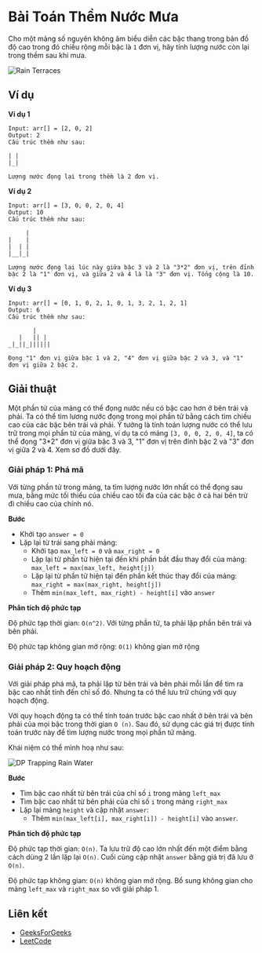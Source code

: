 # Bài Toán Thềm Nước Mưa

Cho một mảng số nguyên không âm biểu diễn các bậc thang trong bản đồ độ cao trong đó chiều rộng mỗi bậc là `1` đơn vị, hãy tính lượng nước còn lại trong thềm sau khi mưa.

![Rain Terraces](https://www.geeksforgeeks.org/wp-content/uploads/watertrap.png)

## Ví dụ

**Ví dụ 1**

```
Input: arr[] = [2, 0, 2]
Output: 2
Cấu trúc thềm như sau:

| |
|_|

Lượng nước đọng lại trong thềm là 2 đơn vị.
```

**Ví dụ 2**

```
Input: arr[] = [3, 0, 0, 2, 0, 4]
Output: 10
Cấu trúc thềm như sau:

     |
|    |
|  | |
|__|_| 

Lượng nước đọng lại lúc này giữa bậc 3 và 2 là "3*2" đơn vị, trên đỉnh bậc 2 là "1" đơn vị, và giữa 2 và 4 là là "3" đơn vị. Tổng cộng là 10.

```

**Ví dụ 3**


```
Input: arr[] = [0, 1, 0, 2, 1, 0, 1, 3, 2, 1, 2, 1]
Output: 6
Cấu trúc thềm như sau:

       | 
   |   || |
_|_||_||||||

Đọng "1" đơn vị giữa bậc 1 và 2, "4" đơn vị giữa bậc 2 và 3, và "1" đơn vị giữa 2 bậc 2.
```

## Giải thuật

Một phần tử của mảng có thể đọng nước nếu có bậc cao hơn ở bên trái và phải. Ta có thể tìm lương nước đọng trong mọi phần tử bằng cách tìm chiều cao của các bậc bên trái và phải. Ý tưởng là tính toán lượng nước có thể lưu trữ trong mọi phần tử của mảng, ví dụ ta có mảng `[3, 0, 0, 2, 0, 4]`, ta có thể đọng "3*2" đơn vị giữa bậc 3 và 3, "1" đơn vị trên đỉnh bậc 2 và "3" đơn vị giữa 2 và 4. Xem sơ đồ dưới đây.


### Giải pháp 1: Phá mã

Với từng phần tử trong mảng, ta tìm lượng nước lớn nhất có thể đọng sau mưa,  bằng mức tối thiểu của chiều cao tối đa của các bậc ở cả hai bên trừ đi chiều cao của chính nó.

**Bước**

- Khởi tạo `answer = 0`
- Lặp lại từ trái sang phải mảng:
  - Khởi tạo `max_left = 0` và `max_right = 0`
  - Lặp lại từ phần tử hiện tại đến khi phần bắt đầu thay đổi của mảng: `max_left = max(max_left, height[j])`
  - Lặp lại từ phần tử hiện tại đến phần kết thúc thay đổi của mảng: `max_right = max(max_right, height[j])`
  - Thêm `min(max_left, max_right) - height[i]` vào `answer`

**Phân tích độ phức tạp**

Độ phức tạp thời gian: `O(n^2)`. Với từng phần tử, ta phải lặp phần bên trái và bên phải.

Độ phức tạp không gian mở rộng: `O(1)` không gian mở rộng

### Giải pháp 2: Quy hoạch động

Với giải pháp phá mã, ta phải lặp từ bên trái và bên phải mỗi lần để tìm ra bậc cao nhất tính đến chỉ số đó. Nhưng ta có thể lưu trữ chúng với quy hoạch động.

Với quy hoạch động ta có thể tính toán trước bậc cao nhất ở bên trái và bên phải của mọi bậc trong thời gian `O (n)`. Sau đó, sử dụng các giá trị được tính toán trước này để tìm lượng nước trong mọi phần tử mảng.

Khái niệm có thể mình hoạ như sau:

![DP Trapping Rain Water](https://leetcode.com/problems/trapping-rain-water/Figures/42/trapping_rain_water.png)

**Bước**

- Tìm bậc cao nhất từ bên trái của chỉ số `i` trong mảng `left_max`
- Tìm bậc cao nhất từ bên phải của chỉ số `i` trong mảng `right_max`
- Lặp lại mảng `height` và cập nhật `answer`:
  - Thêm `min(max_left[i], max_right[i]) - height[i]` vào `answer`.

**Phân tích độ phức tạp**

Độ phức tạp thời gian: `O(n)`. Ta lưu trữ độ cao lớn nhất đến một điểm bằng cách dùng 2 lần lặp lại `O(n)`. Cuối cùng cập nhật `answer` bằng giá trị đã lưu ở `O(n)`.

Độ phức tạp không gian: `O(n)` không gian mở rộng. Bổ sung không gian cho mảng `left_max` và `right_max` so với giải pháp 1.

## Liên kết

- [GeeksForGeeks](https://www.geeksforgeeks.org/trapping-rain-water/)
- [LeetCode](https://leetcode.com/problems/trapping-rain-water/solution/)
